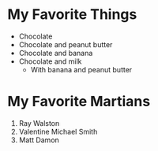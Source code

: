 # My Favorite Things
* Chocolate
* Chocolate and peanut butter
* Chocolate and banana
* Chocolate and milk
  * With banana and peanut butter
  
# My Favorite Martians
1. Ray Walston
2. Valentine Michael Smith
3. Matt Damon
